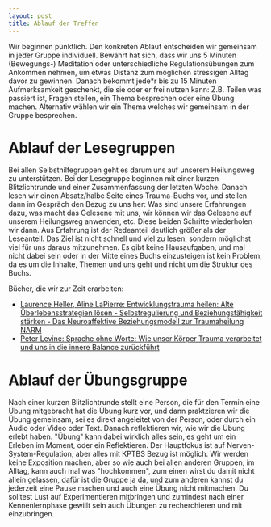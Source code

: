 ```yaml
---
layout: post
title: Ablauf der Treffen
---
```


Wir beginnen pünktlich. Den konkreten Ablauf entscheiden wir gemeinsam in jeder Gruppe individuell. Bewährt hat sich, dass wir uns 5 Minuten (Bewegungs-) Meditation oder unterschiedliche Regulationsübungen zum Ankommen nehmen, um etwas Distanz zum möglichen stressigen Alltag davor zu gewinnen. Danach bekommt jede*r bis zu 15 Minuten Aufmerksamkeit geschenkt, die sie oder er frei nutzen kann: Z.B. Teilen was passiert ist, Fragen stellen, ein Thema besprechen oder eine Übung machen. Alternativ wählen wir ein Thema welches wir gemeinsam in der Gruppe besprechen.

# Ablauf der Lesegruppen
Bei allen Selbsthilfegruppen geht es darum uns auf unserem Heilungsweg zu unterstützen. Bei der Lesegruppe beginnen mit einer kurzen Blitzlichtrunde und einer Zusammenfassung der letzten Woche. Danach lesen wir einen Absatz/halbe Seite eines Trauma-Buchs vor, und stellen dann im Gespräch den Bezug zu uns her: Was sind unsere Erfahrungen dazu, was macht das Gelesene mit uns, wir können wir das Gelesene auf unserem Heilungsweg anwenden, etc. Diese beiden Schritte wiederholen wir dann. Aus Erfahrung ist der Redeanteil deutlich größer als der Leseanteil. Das Ziel ist nicht schnell und viel zu lesen, sondern möglichst viel für uns daraus mitzunehmen. Es gibt keine Hausaufgaben, und mal nicht dabei sein oder in der Mitte eines Buchs einzusteigen ist kein Problem, da es um die Inhalte, Themen und uns geht und nicht um die Struktur des Buchs. 

Bücher, die wir zur Zeit erarbeiten:

- [Laurence Heller, Aline LaPierre: Entwicklungstrauma heilen: Alte Überlebensstrategien lösen - Selbstregulierung und Beziehungsfähigkeit stärken - Das Neuroaffektive Beziehungsmodell zur Traumaheilung NARM](https://www.amazon.de/dp/3466309220/)
- [Peter Levine: Sprache ohne Worte: Wie unser Körper Trauma verarbeitet und uns in die innere Balance zurückführt](https://www.amazon.de/dp/3466309182/)

# Ablauf der Übungsgruppe
Nach einer kurzen Blitzlichtrunde stellt eine Person, die für den Termin eine Übung mitgebracht hat die Übung kurz vor, und dann praktzieren wir die Übung gemeinsam, sei es direkt angeleitet von der Person, oder durch ein Audio oder Video oder Text. Danach reflektieren wir, wie wir die Übung erlebt haben. "Übung" kann dabei wirklich alles sein, es geht um ein Erleben im Moment, oder ein Reflektieren. Der Hauptfokus ist auf Nerven-System-Regulation, aber alles mit KPTBS Bezug ist möglich. Wir werden keine Exposition machen, aber so wie auch bei allen anderen Gruppen, im Alltag, kann auch mal was "hochkommen", zum einen wirst du damit nicht allein gelassen, dafür ist die Gruppe ja da, und zum anderen kannst du jederzeit eine Pause machen und auch eine Übung nicht mitmachen. Du solltest Lust auf Experimentieren mitbringen und zumindest nach einer Kennenlernphase gewillt sein auch Übungen zu recherchieren und mit einzubringen. 

